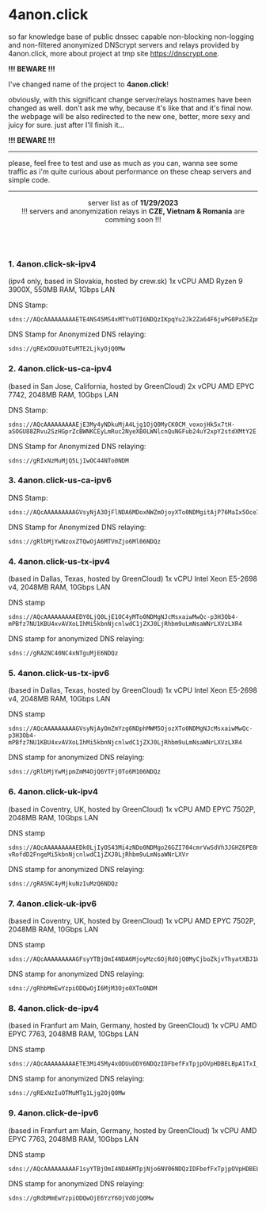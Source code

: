 # 4anon.click
so far knowledge base of public dnssec capable non-blocking non-logging and non-filtered anonymized DNScrypt servers and relays provided by 4anon.click, more about project at tmp site https://dnscrypt.one.

**!!! BEWARE !!!**

I've changed name of the project to **4anon.click**!


obviously, with this significant change server/relays hostnames have been changed as well. don't ask me why, because it's like that and it's final now. the webpage will be also redirected to the new one, better, more sexy and juicy for sure. just after I'll finish it...

**!!! BEWARE !!!**


**********************************************************************************************************************************
please, feel free to test and use as much as you can, wanna see some traffic as i'm quite curious about performance on these cheap servers and simple code.
**********************************************************************************************************************************

<p align="center">
server list as of <b>11/29/2023</b></br>!!! servers and anonymization relays in <b>CZE, Vietnam & Romania</b> are comming soon !!!
</p>

<br>
</br>

### 1. **4anon.click-sk-ipv4**
(ipv4 only, based in Slovakia, hosted by crew.sk)
1x vCPU AMD Ryzen 9 3900X, 550MB RAM, 1Gbps LAN

DNS Stamp:
```
sdns://AQcAAAAAAAAAETE4NS45MS4xMTYuOTI6NDQzIKpqYu2Jk2Za64F6jwPG0Pa5EZpm_BeLpVmB3KJZzDiCIzIuZG5zY3J5cHQtY2VydC40YW5vbi5jbGljay1zay1pcHY0
```
 
DNS Stamp for Anonymized DNS relaying:
```
sdns://gRExODUuOTEuMTE2LjkyOjQ0Mw
```

### 2. **4anon.click-us-ca-ipv4**
(based in San Jose, California, hosted by GreenCloud)
2x vCPU AMD EPYC 7742, 2048MB RAM, 10Gbps LAN

DNS Stamp:
```
sdns://AQcAAAAAAAAAEjE3My4yNDkuMjA4Ljg1OjQ0MyCK0CM_voxojHk5x7tH-aSOGU88ZRvu2SzHGprZcBWNKCEyLmRuc2NyeXB0LWNlcnQuNGFub24uY2xpY2stdXMtY2E
```

DNS Stamp for Anonymized DNS relaying:
```
sdns://gRIxNzMuMjQ5LjIwOC44NTo0NDM
```
 
### 3. **4anon.click-us-ca-ipv6**


DNS Stamp:
```
sdns://AQcAAAAAAAAAGVsyNjA3OjFlNDA6MDoxNWZmOjoyXTo0NDMgitAjP76MaIx5Oce7R_mkjhlPPGUb7tksxxqa2XAVjSghMi5kbnNjcnlwdC1jZXJ0LjRhbm9uLmNsaWNrLXVzLWNh
```

DNS Stamp for Anonymized DNS relaying:
```
sdns://gRlbMjYwNzoxZTQwOjA6MTVmZjo6Ml06NDQz
```

### 4. **4anon.click-us-tx-ipv4**
(based in Dallas, Texas, hosted by GreenCloud)
1x vCPU Intel Xeon E5-2698 v4, 2048MB RAM, 10Gbps LAN

DNS stamp
```
sdns://AQcAAAAAAAAAEDY0LjQ0LjE1OC4yMTo0NDMgNJcMsxaiwMwQc-p3H3Ob4-mPBfz7NU1KBU4xvAVXoLIhMi5kbnNjcnlwdC1jZXJ0LjRhbm9uLmNsaWNrLXVzLXR4
```

DNS stamp for anonymized DNS relaying:
```
sdns://gRA2NC40NC4xNTguMjE6NDQz
```

### 5. **4anon.click-us-tx-ipv6**
(based in Dallas, Texas, hosted by GreenCloud)
1x vCPU Intel Xeon E5-2698 v4, 2048MB RAM, 10Gbps LAN

DNS stamp
```
sdns://AQcAAAAAAAAAGVsyNjAyOmZmYzg6NDphMWM5OjozXTo0NDMgNJcMsxaiwMwQc-p3H3Ob4-mPBfz7NU1KBU4xvAVXoLIhMi5kbnNjcnlwdC1jZXJ0LjRhbm9uLmNsaWNrLXVzLXR4
```

DNS stamp for anonymized DNS relaying:
```
sdns://gRlbMjYwMjpmZmM4OjQ6YTFjOTo6M106NDQz
```

### 6. **4anon.click-uk-ipv4**
(based in Coventry, UK, hosted by GreenCloud)
1x vCPU AMD EPYC 7502P, 2048MB RAM, 10Gbps LAN

DNS stamp
```
sdns://AQcAAAAAAAAAEDk0LjIyOS43Mi4zNDo0NDMgo26GZI704cmrVwSdVh3JGHZ6PE8mXTDy-vRofdD2FngeMi5kbnNjcnlwdC1jZXJ0LjRhbm9uLmNsaWNrLXVr
```

DNS stamp for anonymized DNS relaying:
```
sdns://gRA5NC4yMjkuNzIuMzQ6NDQz
```

### 7. **4anon.click-uk-ipv6**
(based in Coventry, UK, hosted by GreenCloud)
1x vCPU AMD EPYC 7502P, 2048MB RAM, 10Gbps LAN

DNS stamp
```
sdns://AQcAAAAAAAAAGFsyYTBjOmI4NDA6MjoyMzc6OjRdOjQ0MyCjboZkjvThyatXBJ1WHckYdno8TyZdMPL69Gh90PYWeB4yLmRuc2NyeXB0LWNlcnQuNGFub24uY2xpY2stdWs
```

DNS stamp for anonymized DNS relaying:
```
sdns://gRhbMmEwYzpiODQwOjI6MjM3Ojo0XTo0NDM
```

### 8. **4anon.click-de-ipv4**
(based in Franfurt am Main, Germany, hosted by GreenCloud)
1x vCPU AMD EPYC 7763, 2048MB RAM, 10Gbps LAN

DNS stamp
```
sdns://AQcAAAAAAAAAETE3Mi45My4xODUuODY6NDQzIDFbefFxTpjpOVpHDBELBpA1TxI_OFV1bEMSZrxHKu_dHjIuZG5zY3J5cHQtY2VydC40YW5vbi5jbGljay1kZQ
```

DNS stamp for anonymized DNS relaying:
```
sdns://gRExNzIuOTMuMTg1Ljg2OjQ0Mw
```

### 9. **4anon.click-de-ipv6**
(based in Franfurt am Main, Germany, hosted by GreenCloud)
1x vCPU AMD EPYC 7763, 2048MB RAM, 10Gbps LAN

DNS stamp
```
sdns://AQcAAAAAAAAAF1syYTBjOmI4NDA6MTpjNjo6NV06NDQzIDFbefFxTpjpOVpHDBELBpA1TxI_OFV1bEMSZrxHKu_dHjIuZG5zY3J5cHQtY2VydC40YW5vbi5jbGljay1kZQ
```

DNS stamp for anonymized DNS relaying:
```
sdns://gRdbMmEwYzpiODQwOjE6YzY6OjVdOjQ0Mw
```
